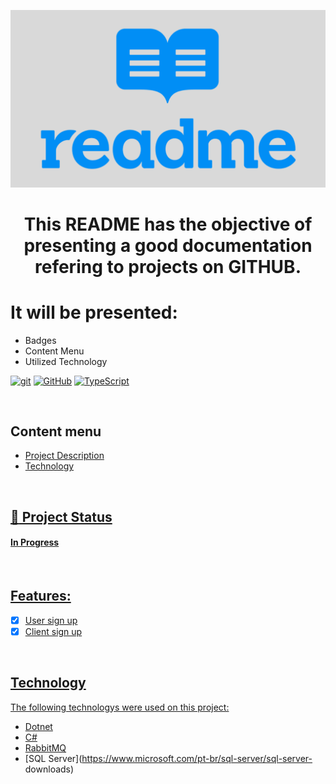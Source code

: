 <p width="100%" align="center">
    <img src="./image/readme.png-2.png" width="600px">
</p> 

<h1 id="projectdescription" align="center" README Pattern </h1>

This README has the objective of presenting a good documentation refering to projects on GITHUB.
<br>

<h1 align="left">It will be presented: </h1>

- Badges
- Content Menu
- Utilized Technology


[![git](https://img.shields.io/badge/--F05032?logo=git&logoColor=ffffff)](http://git-scm.com/) [![GitHub](https://img.shields.io/badge/--181717?logo=github&logoColor=ffffff)](https://github.com/) [![TypeScript](https://img.shields.io/badge/--3178C6?logo=typescript&logoColor=ffffff)](https://www.typescriptlang.org/)

<br>

## Content menu

<ul>
    <li><a href="projectdescripiton">Project Description</a/li>
    <li><a href="technolgy"</a>Technology</li>
</ul> 

<br>

## :rocket: Project Status
<h4>In Progress</h4>

<br>

## Features:

- [X] User sign up
- [X] Client sign up

<br>


## Technology

The following technologys were used on this project:

- [Dotnet](https://dotnet.microsoft.com/pt-br/download/dotnet/6.0)
- [C#](https://dotnet.microsoft.com/pt-br/download/dotnet/6.0)
- [RabbitMQ](https://www.rabbitmq.com/)
- [SQL Server](https://www.microsoft.com/pt-br/sql-server/sql-server-
downloads)
